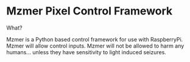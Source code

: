Mzmer Pixel Control Framework
=====
What?

Mzmer is a Python based control framework for use with RaspberryPi.
Mzmer will allow control inputs.
Mzmer will not be allowed to harm any humans... unless they have sensitivity to light induced seizures. 